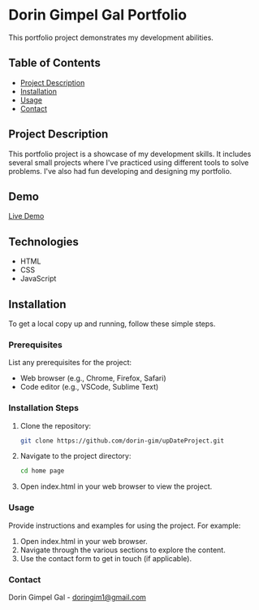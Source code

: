 # Dorin Gimpel Gal Portfolio

This portfolio project demonstrates my development abilities.

## Table of Contents

- [Project Description](#project-description)
- [Installation](#installation)
- [Usage](#usage)
- [Contact](#contact)

## Project Description

This portfolio project is a showcase of my development skills. It includes several small projects where I've practiced using different tools to solve problems. I've also had fun developing and designing my portfolio.

## Demo
[Live Demo](https://dorin-gim.github.io/upDateProject/homePage/index.html)

## Technologies
- HTML
- CSS
- JavaScript
  
## Installation

To get a local copy up and running, follow these simple steps.

### Prerequisites

List any prerequisites for the project:
- Web browser (e.g., Chrome, Firefox, Safari)
- Code editor (e.g., VSCode, Sublime Text)

### Installation Steps

1. Clone the repository:
   ```sh
   git clone https://github.com/dorin-gim/upDateProject.git

2. Navigate to the project directory:
   ```sh
   cd home page

3. Open index.html in your web browser to view the project.



### Usage
Provide instructions and examples for using the project. For example:

1. Open index.html in your web browser.
2. Navigate through the various sections to explore the content.
3. Use the contact form to get in touch (if applicable).

### Contact

Dorin Gimpel Gal - [doringim1@gmail.com](mailto:doringim1@gmail.com)
